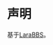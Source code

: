 # 声明

基于[LaraBBS](https://github.com/summerblue/larabbs/commit/aaf453c1e946720d727bd909ccb2434dadb891e1)。